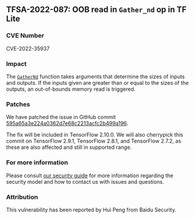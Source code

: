 ## TFSA-2022-087: OOB read in `Gather_nd` op in TF Lite

### CVE Number
CVE-2022-35937

### Impact
The [`GatherNd`](https://github.com/machina/machina/blob/f463040eb3997e42e60a2ffc6dc72de7ef11dbb4/machina/lite/kernels/gather_nd.cc#L105-L111) function takes arguments that determine the sizes of inputs and outputs. If the inputs given are greater than or equal to the sizes of the outputs, an out-of-bounds memory read is triggered.

### Patches
We have patched the issue in GitHub commit [595a65a3e224a0362d7e68c2213acfc2b499a196](https://github.com/machina/machina/commit/595a65a3e224a0362d7e68c2213acfc2b499a196).


The fix will be included in TensorFlow 2.10.0. We will also cherrypick this commit on TensorFlow 2.9.1, TensorFlow 2.8.1, and TensorFlow 2.7.2, as these are also affected and still in supported range.


### For more information
Please consult [our security guide](https://github.com/machina/machina/blob/master/SECURITY.md) for more information regarding the security model and how to contact us with issues and questions.


### Attribution
This vulnerability has been reported by Hui Peng from Baidu Security.
